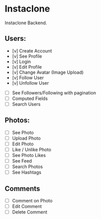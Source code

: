 # Instaclone

Instaclone Backend.

## Users:
- [v] Create Account
- [v] See Profile
- [v] Login
- [v] Edit Profile
- [v] Change Avatar (Image Upload)
- [v] Follow User
- [v] Unfollow User
- [ ] See Followers/Following with pagination
- [ ] Computed Fields
- [ ] Search Users

## Photos:
- [ ] See Photo
- [ ] Upload Photo
- [ ] Edit Photo
- [ ] Like / Unlike Photo
- [ ] See Photo Likes
- [ ] See Feed
- [ ] Search Photos
- [ ] See Hashtags

## Comments
- [ ] Comment on Photo
- [ ] Edit Comment
- [ ] Delete Comment